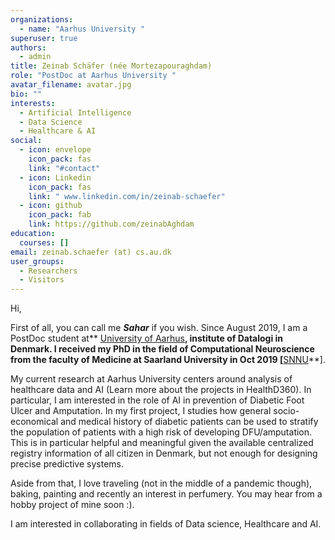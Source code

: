 ```yaml
---
organizations:
  - name: "Aarhus University "
superuser: true
authors:
  - admin
title: Zeinab Schäfer (née Mortezapouraghdam)
role: "PostDoc at Aarhus University "
avatar_filename: avatar.jpg
bio: ""
interests:
  - Artificial Intelligence
  - Data Science
  - Healthcare & AI
social:
  - icon: envelope
    icon_pack: fas
    link: "#contact"
  - icon: Linkedin
    icon_pack: fas
    link: " www.linkedin.com/in/zeinab-schaefer"
  - icon: github
    icon_pack: fab
    link: https://github.com/zeinabAghdam
education:
  courses: []
email: zeinab.schaefer (at) cs.au.dk
user_groups:
  - Researchers
  - Visitors
---
```

Hi, 

First of all, you can call me ***Sahar*** if you wish. Since August 2019, I am a PostDoc student at** [University of Aarhus](https://cs.au.dk/da/)**, institute of Datalogi in Denmark. I received my PhD in the field of Computational Neuroscience from the faculty of Medicine at **Saarland University** in Oct 2019 [**[SNNU](http://www.snnu.uni-saarland.de/)**]. 

My current research at Aarhus University centers around analysis of healthcare data and AI (Learn more about the projects in HealthD360). In particular, I am interested in the role of AI in prevention of Diabetic Foot Ulcer and Amputation. In my first project, I studies how general socio-economical and medical history of diabetic patients can be used to stratify the population of patients with a high risk of developing DFU/amputation. This is in particular helpful and meaningful given the available centralized registry information of all citizen in Denmark, but not enough for designing precise predictive systems. 

Aside from that, I love traveling (not in the middle of a pandemic though), baking, painting and recently an interest in perfumery. You may hear from a hobby project of mine soon :). 

I am interested in collaborating in fields of Data science, Healthcare and AI.